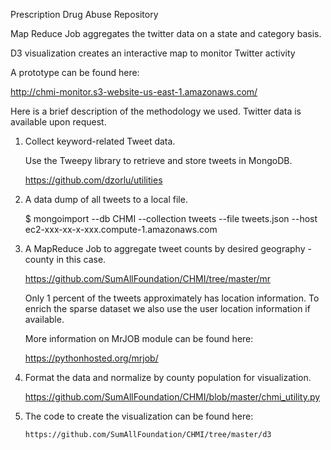 Prescription Drug Abuse Repository



Map Reduce Job aggregates the twitter data on a state and category basis.

D3 visualization creates an interactive map to monitor Twitter activity

A prototype can be found here:

http://chmi-monitor.s3-website-us-east-1.amazonaws.com/

Here is a brief description of the methodology  we used. Twitter data is available upon request. 


1)	Collect keyword-related Tweet data. 

	Use the Tweepy library to retrieve and store tweets in MongoDB. 

	https://github.com/dzorlu/utilities

2)	A data dump of all tweets to a local file.

	$ mongoimport --db CHMI --collection tweets --file tweets.json --host ec2-xxx-xx-x-xxx.compute-1.amazonaws.com

3)	A MapReduce Job to aggregate tweet counts by desired geography - county in this case. 

	https://github.com/SumAllFoundation/CHMI/tree/master/mr

	Only 1 percent of the tweets approximately has location information. To enrich the sparse dataset we also use the user location information if available. 

	More information on MrJOB module can be found here:

	https://pythonhosted.org/mrjob/

4)	Format the data and normalize by county population for visualization.

	https://github.com/SumAllFoundation/CHMI/blob/master/chmi_utility.py

5)	The code to create the visualization can be found here:

		https://github.com/SumAllFoundation/CHMI/tree/master/d3 


